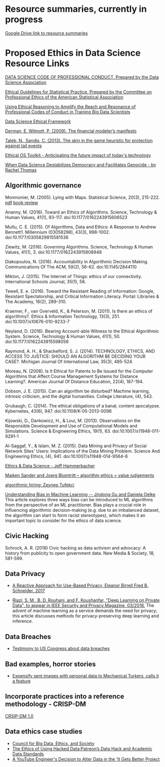 # Resource summaries, currently in progress

[Google Drive link to resource summaries](https://drive.google.com/drive/u/0/folders/1_BJ7odgOgk4AglkXV3uQvhSkaFXURqDj)

# Proposed Ethics in Data Science Resource Links

[DATA SCIENCE CODE OF PROFESSIONAL CONDUCT, Prepared by the Data Science Association](http://www.datascienceassn.org/code-of-conduct.html)  

[Ethical Guidelines for Statistical Practice, Prepared by the Committee on Professional Ethics of the American Statistical Association](http://www.amstat.org/ASA/Your-Career/Ethical-Guidelines-for-Statistical-Practice.aspx)

[Using Ethical Reasoning to Amplify the Reach and Resonance of Professional Codes of Conduct in Training Big Data Scientists](https://link.springer.com/article/10.1007%2Fs11948-014-9613-1)  

[Data Science Ethical Framework](https://www.gov.uk/government/uploads/system/uploads/attachment_data/file/524298/Data_science_ethics_framework_v1.0_for_publication__1_.pdf)

[Derman, E. Wilmott, P. (2009). The financial modeler’s manifesto](http://www.uio.no/studier/emner/sv/oekonomi/ECON4135/h09/undervisningsmateriale/FinancialModelersManifesto.pdf)

[Taleb, N., Sandis, C. (2013). The skin in the game heuristic for protection against tail events](https://arxiv.org/pdf/1308.0958.pdf)

[Ethical OS Toolkit - Anticipating the future impact of today's technology](https://ethicalos.org/)

[When Data Science Destabilizes Democracy and Facilitates Genocide - by Rachel Thomas](https://www.fast.ai/2017/11/02/ethics/)

## Algorithmic governance
Monmonier, M. (2005). Lying with Maps. Statistical Science, 20(3), 215-222. [pdf](http://archi-intranet.ulb.ac.be/cours/sis/conception/lyingwithmaps.pdf) [book review](http://eprints.utm.my/5014/1/How.pdf)

Ananny, M. (2016). Toward an Ethics of Algorithms. Science, Technology & Human Values, 41(1), 93-117. doi:10.1177/0162243915606523

Mutlu, C. E. (2015). Of Algorithms, Data and Ethics: A Response to Andrew Bennett1. Millennium (03058298), 43(3), 998-1002. doi:10.1177/0305829815581536

Ziewitz, M. (2016). Governing Algorithms. Science, Technology & Human Values, 41(1), 3. doi:10.1177/0162243915608948

Diakopoulos, N. (2016). Accountability in Algorithmic Decision Making. Communications Of The ACM, 59(2), 56-62. doi:10.1145/2844110

Mikton, J. (2015). The Internet of Things: ethics of our connectivity. International Schools Journal, 35(1), 56. 

Tewell, E. e. (2016). Toward the Resistant Reading of Information: Google, Resistant Spectatorship, and Critical Information Literacy. Portal: Libraries & The Academy, 16(2), 289-310. 

Kraemer, F., van Overveld, K., & Peterson, M. (2011). Is there an ethics of algorithms?. Ethics & Information Technology, 13(3), 251. doi:10.1007/s10676-010-9233-7

Neyland, D. (2016). Bearing Account-able Witness to the Ethical Algorithmic System. Science, Technology & Human Values, 41(1), 50. doi:10.1177/0162243915598056

Raymond, A. H., & Shackelford, S. J. (2014). TECHNOLOGY, ETHICS, AND ACCESS TO JUSTICE: SHOULD AN ALGORITHM BE DECIDING YOUR CASE?. Michigan Journal Of International Law, 35(3), 485-524. 

Moreau, N. (2008). Is It Ethical for Patents to Be Issued for the Computer Algorithms that Affect Course Management Systems for Distance Learning?. American Journal Of Distance Education, 22(4), 187-194. 

Dobson, J. E. (2015). Can an algorithm be disturbed? Machine learning, intrinsic criticism, and the digital humanities. College Literature, (4), 543. 

Grubaugh, C. (2014). The ethical obligations of a banal, content apocalypse. Kybernetes, 43(6), 947. doi:10.1108/K-05-2013-0098

Kijowski, D., Dankowicz, H., & Loui, M. (2013). Observations on the Responsible Development and Use of Computational Models and Simulations. Science & Engineering Ethics, 19(1), 63. doi:10.1007/s11948-011-9291-1

Al-Saggaf, Y., & Islam, M. Z. (2015). Data Mining and Privacy of Social Network Sites' Users: Implications of the Data Mining Problem. Science And Engineering Ethics, (4), 941. doi:10.1007/s11948-014-9564-6

[Ethics & Data Science - Jeff Hammerbacher](https://www.youtube.com/watch?v=zCtHQXugrO0)

[Majken Sander and Joerg Blumtritt – algorithm ethics = value judgements](https://www.youtube.com/watch?v=i_FojSmzkxA)

[algorithmic hiring: Zeynep Tufekci](https://www.youtube.com/watch?v=i7exygaylmY)

[Understanding Bias in Machine Learning -- Jindong Gu and Daniela Oelke](https://mybinder.org/v2/gh/Jindong-Explainable-AI/Bias_in_Machine_Learning/master?filepath=ML_Bias.ipynb) This article explores three ways bias can be introduced to ML algorithms from the perspective of an ML practitioner. Bias plays a crucial role in influencing algorithmic decision-making (e.g. due to an imbalanced dataset, the algorithm can start to form racist stereotypes), which makes it an important topic to consider for the ethics of data science. 

## Civic Hacking
Schrock, A. R. (2016) Civic hacking as data activism and advocacy: A history from publicity to open government data. New Media & Society, 18, 581-599.

## Data Privacy
* [A Reactive Approach for Use-Based Privacy, Eleanor Birrell Fred B. Schneider, 2017](http://www.cs.cornell.edu/fbs/publications/UBP.avanance.pdf)

* [Riazi, S. M., B. D. Rouhani, and F. Koushanfar, "Deep Learning on Private Data", to appear in IEEE Security and Privacy Magazine, 03/2018.](http://www.aceslab.org/sites/default/files/PPDL.pdf) The advent of machine learning as a service demands the need for privacy; this article discusses methods for privacy-preserving deep learning and inference.

## Data Breaches
* [Testimony to US Congress about data breaches](https://www.troyhunt.com/heres-what-im-telling-us-congress-about-data-breaches/)

## Bad examples, horror stories
* [Expensify sent images with personal data to Mechanical Turkers, calls it a feature](https://arstechnica.com/information-technology/2017/11/expensify-acknowledges-potential-privacy-problem-by-calling-it-a-feature/)

## Incorporate practices into a reference methodology - CRISP-DM

[CRSIP-DM 1.0](https://www.the-modeling-agency.com/crisp-dm.pdf)

## Data ethics case studies

* [Council for Big Data, Ethics, and Society](https://bdes.datasociety.net/)
* [The Ethics of Using Hacked Data:Patreon’s Data Hack and Academic Data Standards](https://bdes.datasociety.net/wp-content/uploads/2016/10/Patreon-Case-Study.pdf)
* [A YouTube Engineer's Decision to Alter Data in the 'It Gets Better Project](https://bdes.datasociety.net/wp-content/uploads/2016/10/It-Gets-Better-Project-Case-Study.pdf)
